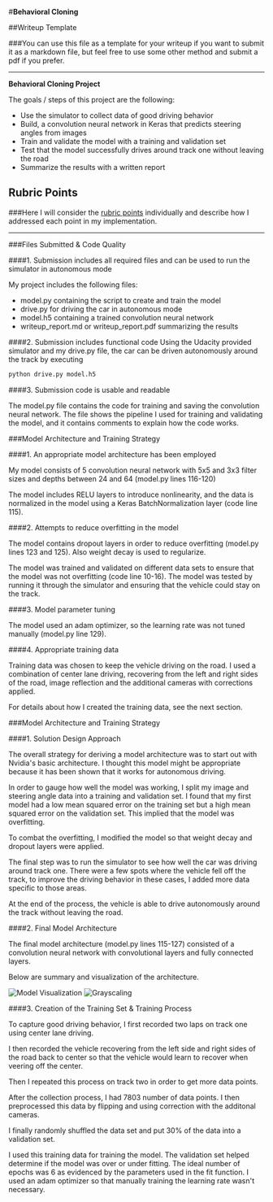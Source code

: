#**Behavioral Cloning** 

##Writeup Template

###You can use this file as a template for your writeup if you want to submit it as a markdown file, but feel free to use some other method and submit a pdf if you prefer.

---

**Behavioral Cloning Project**

The goals / steps of this project are the following:
* Use the simulator to collect data of good driving behavior
* Build, a convolution neural network in Keras that predicts steering angles from images
* Train and validate the model with a training and validation set
* Test that the model successfully drives around track one without leaving the road
* Summarize the results with a written report


[//]: # (Image References)

[image1]: ./examples/model.png "Model Visualization"
[image2]: ./examples/modelsummary.png "Grayscaling"
[image3]: ./examples/placeholder_small.png "Recovery Image"
[image4]: ./examples/placeholder_small.png "Recovery Image"
[image5]: ./examples/placeholder_small.png "Recovery Image"
[image6]: ./examples/placeholder_small.png "Normal Image"
[image7]: ./examples/placeholder_small.png "Flipped Image"

## Rubric Points
###Here I will consider the [rubric points](https://review.udacity.com/#!/rubrics/432/view) individually and describe how I addressed each point in my implementation.  

---
###Files Submitted & Code Quality

####1. Submission includes all required files and can be used to run the simulator in autonomous mode

My project includes the following files:
* model.py containing the script to create and train the model
* drive.py for driving the car in autonomous mode
* model.h5 containing a trained convolution neural network 
* writeup_report.md or writeup_report.pdf summarizing the results

####2. Submission includes functional code
Using the Udacity provided simulator and my drive.py file, the car can be driven autonomously around the track by executing 
```sh
python drive.py model.h5
```

####3. Submission code is usable and readable

The model.py file contains the code for training and saving the convolution neural network. The file shows the pipeline I used for training and validating the model, and it contains comments to explain how the code works.

###Model Architecture and Training Strategy

####1. An appropriate model architecture has been employed

My model consists of 5 convolution neural network with 5x5 and 3x3 filter sizes and depths between 24 and 64 (model.py lines 116-120) 

The model includes RELU layers to introduce nonlinearity, and the data is normalized in the model using a Keras BatchNormalization layer (code line 115). 

####2. Attempts to reduce overfitting in the model

The model contains dropout layers in order to reduce overfitting (model.py lines 123 and 125). Also weight decay is used to regularize.

The model was trained and validated on different data sets to ensure that the model was not overfitting (code line 10-16). The model was tested by running it through the simulator and ensuring that the vehicle could stay on the track.

####3. Model parameter tuning

The model used an adam optimizer, so the learning rate was not tuned manually (model.py line 129).

####4. Appropriate training data

Training data was chosen to keep the vehicle driving on the road. I used a combination of center lane driving, recovering from the left and right sides of the road, image reflection and the additional cameras with corrections applied.

For details about how I created the training data, see the next section. 

###Model Architecture and Training Strategy

####1. Solution Design Approach

The overall strategy for deriving a model architecture was to start out with Nvidia's basic architecture. I thought this model might be appropriate because it has been shown that it works for autonomous driving.

In order to gauge how well the model was working, I split my image and steering angle data into a training and validation set. I found that my first model had a low mean squared error on the training set but a high mean squared error on the validation set. This implied that the model was overfitting. 

To combat the overfitting, I modified the model so that weight decay and dropout layers were applied.

The final step was to run the simulator to see how well the car was driving around track one. There were a few spots where the vehicle fell off the track, to improve the driving behavior in these cases, I added more data specific to those areas.

At the end of the process, the vehicle is able to drive autonomously around the track without leaving the road.

####2. Final Model Architecture

The final model architecture (model.py lines 115-127) consisted of a convolution neural network with convolutional layers and fully connected layers.

Below are summary and visualization of the architecture.

![][image1]
![][image2]

####3. Creation of the Training Set & Training Process

To capture good driving behavior, I first recorded two laps on track one using center lane driving.


I then recorded the vehicle recovering from the left side and right sides of the road back to center so that the vehicle would learn to recover when veering off the center.

Then I repeated this process on track two in order to get more data points.


After the collection process, I had 7803 number of data points. I then preprocessed this data by flipping and using correction with the additonal cameras.


I finally randomly shuffled the data set and put 30% of the data into a validation set. 

I used this training data for training the model. The validation set helped determine if the model was over or under fitting. The ideal number of epochs was 6 as evidenced by the parameters used in the fit function. I used an adam optimizer so that manually training the learning rate wasn't necessary.
